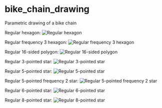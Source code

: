 # bike_chain_drawing
Parametric drawing of a bike chain

Regular hexagon:
![Regular hexagon](examples/ring_6.svg "Regular hexagon")

Regular frequency 3 hexagon:
![Regular frequency 3 hexagon](examples/ring_6_3.svg "Regular frequency 3 hexagon")

Regular 16-sided polygon:
![Regular 16-sided polygon](examples/ring_16.svg "Regular 16-sided polygon")

Regular 3-pointed star:
![Regular 3-pointed star](examples/star_3.svg "Regular 3-pointed star")

Regular 5-pointed star:
![Regular 5-pointed star](examples/star_5.svg "Regular 5-pointed star")

Regular 5-pointed frequency 2 star:
![Regular 5-pointed frequency 2 star](examples/star_5_2.svg "Regular 5-pointed frequency 2 star")

Regular 6-pointed star:
![Regular 6-pointed star](examples/star_6.svg "Regular 6-pointed star")

Regular 8-pointed star:
![Regular 8-pointed star](examples/star_8.svg "Regular 8-pointed star")
